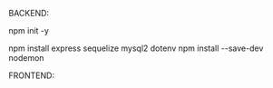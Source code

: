 BACKEND:

npm init -y

npm install express sequelize mysql2 dotenv
npm install --save-dev nodemon

FRONTEND: